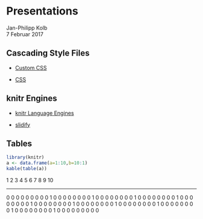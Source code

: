 # Presentations
Jan-Philipp Kolb  
7 Februar 2017  




## Cascading Style Files

- [Custom CSS](http://rmarkdown.rstudio.com/html_document_format.html#custom_css)

- [CSS](https://en.wikipedia.org/wiki/Cascading_Style_Sheets)


## knitr Engines

- [knitr Language Engines](http://rmarkdown.rstudio.com/authoring_knitr_engines.html)

- [slidify](http://slidify.org/)

## Tables


```r
library(knitr)
a <- data.frame(a=1:10,b=10:1)
kable(table(a))
```



  1    2    3    4    5    6    7    8    9   10
---  ---  ---  ---  ---  ---  ---  ---  ---  ---
  0    0    0    0    0    0    0    0    0    1
  0    0    0    0    0    0    0    0    1    0
  0    0    0    0    0    0    0    1    0    0
  0    0    0    0    0    0    1    0    0    0
  0    0    0    0    0    1    0    0    0    0
  0    0    0    0    1    0    0    0    0    0
  0    0    0    1    0    0    0    0    0    0
  0    0    1    0    0    0    0    0    0    0
  0    1    0    0    0    0    0    0    0    0
  1    0    0    0    0    0    0    0    0    0



